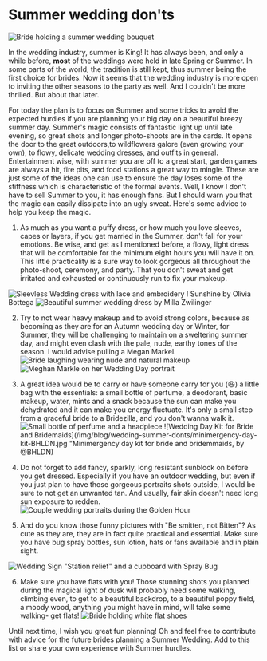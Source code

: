 # Summer wedding don'ts

![Bride holding a summer wedding bouquet](/img/blog/wedding-summer-donts/bride-holding-wedding-bouquet.jpg "Summer Wedding. Photo by Chloe Jackman Photography")

In the wedding industry, summer is King!
It has always been, and only a while before, **most** of the weddings were held in late Spring or Summer. In some parts of the world, the tradition is still kept, thus summer being the first choice for brides. Now it seems that the wedding industry is more open to inviting the other seasons to the party as well. And I couldn't be more thrilled. But about that later.

For today the plan is to focus on Summer and some tricks to avoid the expected hurdles if you are planning your big day on a beautiful breezy summer day.
Summer's magic consists of fantastic light up until late evening, so great shots and longer photo-shoots are in the cards. It opens the door to the great outdoors,to wildflowers galore (even growing your own), to flowy, delicate wedding dresses, and outfits in general. Entertainment wise, with summer you are off to a great start, garden games are always a hit, fire pits, and food stations a great way to mingle. These are just some of the ideas one can use to ensure the day loses some of the stiffness which is characteristic of the formal events.
Well, I know I don't have to sell Summer to you, it has enough fans. But I should warn you that the magic can easily dissipate into an ugly sweat.
Here's some advice to help you keep the magic.

1. As much as you want a puffy dress, or how much you love sleeves, capes or layers, if you get married in the Summer, don't fall for your emotions. Be wise, and get as I mentioned before, a flowy, light dress that will be comfortable for the minimum eight hours you will have it on.
This little practicality is a sure way to look gorgeous all throughout the photo-shoot, ceremony, and party. That you don't sweat and get irritated and exhausted or continuously run to fix your makeup.

![Sleevless Wedding dress with lace and embroidery](/img/blog/wedding-summer-donts/alexandra-wedding-dress-lihi-hod-collection.jpg "Alexandra Dress by Lihi Hod")
! Sunshine by Olivia Bottega
![Beautiful summer wedding dress by Milla Zwilinger](/img/blog/wedding-summer-donts/milla-zwilinger-wedding-dress.jpg "Milla Zwilinger dress. Photo by Rylee Hitchner via Style Me Pretty")


2. Try to not wear heavy makeup and to avoid strong colors, because as becoming as they are for an Autumn wedding day or Winter, for Summer, they will be challenging to maintain on a sweltering summer day, and might even clash with the pale, nude, earthy tones of the season. I would advise pulling a Megan Markel.
![Bride laughing wearing nude and natural makeup](/img/blog/wedding-summer-donts/woman-wearing-natural-nude-makeup.jpg "Natural nude makeup. Photo by Camille Marciano for Junophoto via Bridal Musingz")
![Meghan Markle on her Wedding Day portrait](/img/blog/wedding-summer-donts/meghan-markle-wedding-day-make-up.jpg "Meghan Markle's Wedding Day natural makeup. Getty Images")


3. A great idea would be to carry or have someone carry for you (😆) a little bag with the essentials: a small bottle of perfume, a deodorant, basic makeup, water, mints and a snack because the sun can make you dehydrated and it can make you energy fluctuate. It's only a small step from a graceful bride to a Bridezilla, and you don't wanna walk it.
![Small bottle of perfume and a headpiece](/img/blog/wedding-summer-donts/small-bottle-of-perfume.jpg "Small Bottle of Perfume. Photo by Thayer Allison Gowdy")
![Wedding Day Kit for Bride and Bridemaids](/img/blog/wedding-summer-donts/minimergency-day-kit-BHLDN.jpg "Minimergency day kit for bride and bridemmaids, by @BHLDN)

4. Do not forget to add fancy, sparkly, long resistant sunblock on before you get dressed. Especially if you have an outdoor wedding, but even if you just plan to have those gorgeous portraits shots outside, I would be sure to not get an unwanted tan. And usually, fair skin doesn't need long sun exposure to redden.
![Couple wedding portraits during the Golden Hour](/img/blog/wedding-summer-donts/golden-hour-shots-by-jamie-tervort-photography.jpg "Golden Hour Magic. Photo by Jamie Tervort")

5. And do you know those funny pictures with "Be smitten, not Bitten"? As cute as they are, they are in fact quite practical and essential. Make sure you have bug spray bottles, sun lotion, hats or fans available and in plain sight.

![Wedding Sign "Station relief" and a cupboard with Spray Bug](/img/blog/wedding-summer-donts/wedding-summer-relief-station.jpg "Relief Sation Cupboard. Photo by Ann-Kathrin Koch Photography")

6. Make sure you have flats with you! Those stunning shots you planned during the magical light of dusk will probably need some walking, climbing even, to get to a beautiful backdrop, to a beautiful poppy field, a moody wood, anything you might have in mind, will take some walking- get flats!
![Bride holding white flat shoes](/img/blog/wedding-summer-donts/wedding-white-flats.jpg "Wedding Day Flats. Photo by Meredith Perdue")

Until next time, I wish you great fun planning!
Oh and feel free to contribute with advice for the future brides planning a Summer Wedding. Add to this list or share your own experience with Summer hurdles.
